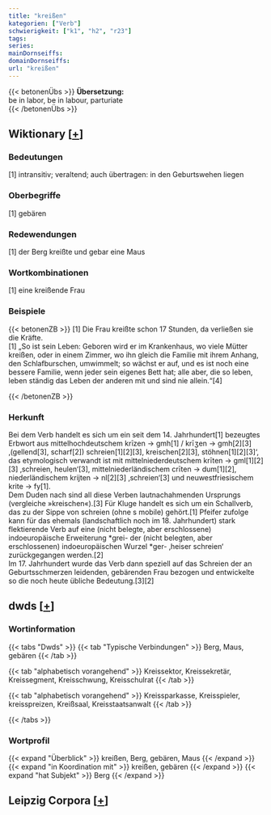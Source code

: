 ```yaml
---
title: "kreißen"
kategorien: ["Verb"]
schwierigkeit: ["k1", "h2", "r23"]
tags:
series:
mainDornseiffs:
domainDornseiffs:
url: "kreißen"
---
```


{{< betonenÜbs >}}
**Übersetzung:**  
be in labor, be in labour, parturiate  
{{< /betonenÜbs >}}

## Wiktionary [[+](https://de.wiktionary.org/wiki/kreißen)]

### Bedeutungen
[1] intransitiv; veraltend; auch übertragen: in den Geburtswehen liegen  

### Oberbegriffe
[1] gebären  

### Redewendungen
[1] der Berg kreißte und gebar eine Maus  

### Wortkombinationen
[1] eine kreißende Frau  

### Beispiele
{{< betonenZB >}}
[1] Die Frau kreißte schon 17 Stunden, da verließen sie die Kräfte.  
[1] „So ist sein Leben: Geboren wird er im Krankenhaus, wo viele Mütter kreißen, oder in einem Zimmer, wo ihn gleich die Familie mit ihrem Anhang, den Schlafburschen, umwimmelt; so wächst er auf, und es ist noch eine bessere Familie, wenn jeder sein eigenes Bett hat; alle aber, die so leben, leben ständig das Leben der anderen mit und sind nie allein.“[4]  

{{< /betonenZB >}}
### Herkunft
Bei dem Verb handelt es sich um ein seit dem 14. Jahrhundert[1] bezeugtes Erbwort aus mittelhochdeutschem krīzen → gmh[1] / krīʒen → gmh[2][3] ‚(gellend[3], scharf[2]) schreien[1][2][3], kreischen[2][3], stöhnen[1][2][3]‘, das etymologisch verwandt ist mit mittelniederdeutschem krīten → gml[1][2][3] ‚schreien, heulen‘[3], mittelniederländischem crīten → dum[1][2], niederländischem krijten → nl[2][3] ‚schreien‘[3] und neuwestfriesischem krite → fy[1].  
Dem Duden nach sind all diese Verben lautnachahmenden Ursprungs (vergleiche »kreischen«).[3] Für Kluge handelt es sich um ein Schallverb, das zu der Sippe von schreien (ohne s mobile) gehört.[1] Pfeifer zufolge kann für das ehemals (landschaftlich noch im 18. Jahrhundert) stark flektierende Verb auf eine (nicht belegte, aber erschlossene) indoeuropäische Erweiterung *grei- der (nicht belegten, aber erschlossenen) indoeuropäischen Wurzel *ger- ‚heiser schreien‘ zurückgegangen werden.[2]  
Im 17. Jahrhundert wurde das Verb dann speziell auf das Schreien der an Geburtsschmerzen leidenden, gebärenden Frau bezogen und entwickelte so die noch heute übliche Bedeutung.[3][2]  



## dwds [[+](https://www.dwds.de/wb/kreißen)]

### Wortinformation
{{< tabs "Dwds" >}}
{{< tab "Typische Verbindungen" >}}
Berg, Maus, gebären
{{< /tab >}}

{{< tab "alphabetisch vorangehend" >}}
Kreissektor, Kreissekretär, Kreissegment, Kreisschwung, Kreisschulrat
{{< /tab >}}

{{< tab "alphabetisch vorangehend" >}}
Kreissparkasse, Kreisspieler, kreisspreizen, Kreißsaal, Kreisstaatsanwalt
{{< /tab >}}

{{< /tabs >}}

### Wortprofil
{{< expand "Überblick" >}} kreißen, Berg, gebären, Maus {{< /expand >}}
{{< expand "in Koordination mit" >}} kreißen, gebären {{< /expand >}}
{{< expand "hat Subjekt" >}} Berg {{< /expand >}}

## Leipzig Corpora [[+](https://corpora.uni-leipzig.de/en/res?word=kreißen&corpusId=deu_newscrawl-public_2018)]


